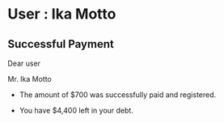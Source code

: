 User : Ika Motto
=============

Successful Payment
---------------------

Dear user

Mr. Ika Motto

* The amount of $700 was successfully paid and registered.

* You have $4,400 left in your debt.
  
  ##
